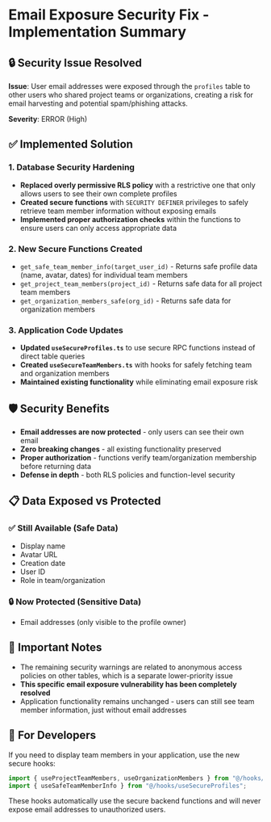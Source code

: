 # Email Exposure Security Fix - Implementation Summary

## 🔒 Security Issue Resolved
**Issue**: User email addresses were exposed through the `profiles` table to other users who shared project teams or organizations, creating a risk for email harvesting and potential spam/phishing attacks.

**Severity**: ERROR (High)

## ✅ Implemented Solution

### 1. Database Security Hardening
- **Replaced overly permissive RLS policy** with a restrictive one that only allows users to see their own complete profiles
- **Created secure functions** with `SECURITY DEFINER` privileges to safely retrieve team member information without exposing emails
- **Implemented proper authorization checks** within the functions to ensure users can only access appropriate data

### 2. New Secure Functions Created
- `get_safe_team_member_info(target_user_id)` - Returns safe profile data (name, avatar, dates) for individual team members
- `get_project_team_members(project_id)` - Returns safe data for all project team members
- `get_organization_members_safe(org_id)` - Returns safe data for organization members

### 3. Application Code Updates
- **Updated `useSecureProfiles.ts`** to use secure RPC functions instead of direct table queries
- **Created `useSecureTeamMembers.ts`** with hooks for safely fetching team and organization members
- **Maintained existing functionality** while eliminating email exposure risk

## 🛡️ Security Benefits
- **Email addresses are now protected** - only users can see their own email
- **Zero breaking changes** - all existing functionality preserved
- **Proper authorization** - functions verify team/organization membership before returning data
- **Defense in depth** - both RLS policies and function-level security

## 📋 Data Exposed vs Protected

### ✅ Still Available (Safe Data)
- Display name
- Avatar URL  
- Creation date
- User ID
- Role in team/organization

### 🔒 Now Protected (Sensitive Data)
- Email addresses (only visible to the profile owner)

## 🚨 Important Notes
- The remaining security warnings are related to anonymous access policies on other tables, which is a separate lower-priority issue
- **This specific email exposure vulnerability has been completely resolved**
- Application functionality remains unchanged - users can still see team member information, just without email addresses

## 🔧 For Developers
If you need to display team members in your application, use the new secure hooks:
```typescript
import { useProjectTeamMembers, useOrganizationMembers } from "@/hooks/useSecureTeamMembers";
import { useSafeTeamMemberInfo } from "@/hooks/useSecureProfiles";
```

These hooks automatically use the secure backend functions and will never expose email addresses to unauthorized users.